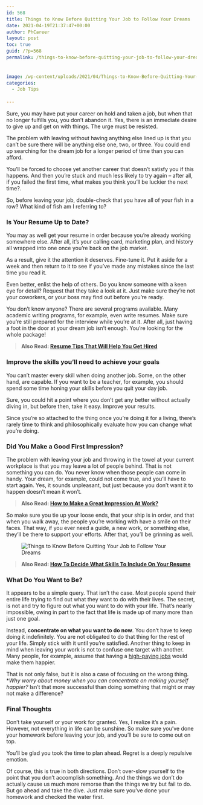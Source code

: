 ```yaml
---
id: 568
title: Things to Know Before Quitting Your Job to Follow Your Dreams
date: 2021-04-19T21:37:47+00:00
author: PhCareer
layout: post
toc: true
guid: /?p=568
permalink: /things-to-know-before-quitting-your-job-to-follow-your-dreams/


image: /wp-content/uploads/2021/04/Things-to-Know-Before-Quitting-Your-Job-to-Follow-Your-Dreams-1.jpg
categories:
  - Job Tips

---
```

Sure, you may have put your career on hold and taken a job, but when that no longer fulfills you, you don&#8217;t abandon it. Yes, there is an immediate desire to give up and get on with things. The urge must be resisted.

The problem with leaving without having anything else lined up is that you can&#8217;t be sure there will be anything else one, two, or three. You could end up searching for the dream job for a longer period of time than you can afford.

You&#8217;ll be forced to choose yet another career that doesn&#8217;t satisfy you if this happens. And then you&#8217;re stuck and much less likely to try again – after all, if you failed the first time, what makes you think you&#8217;ll be luckier the next time?.

So, before leaving your job, double-check that you have all of your fish in a row? What kind of fish am I referring to?

### **Is Your Resume Up to Date?**

You may as well get your resume in order because you&#8217;re already working somewhere else. After all, it&#8217;s your calling card, marketing plan, and history all wrapped into one once you&#8217;re back on the job market.

As a result, give it the attention it deserves. Fine-tune it. Put it aside for a week and then return to it to see if you&#8217;ve made any mistakes since the last time you read it.

Even better, enlist the help of others. Do you know someone with a keen eye for detail? Request that they take a look at it. Just make sure they&#8217;re not your coworkers, or your boss may find out before you&#8217;re ready.

You don&#8217;t know anyone? There are several programs available. Many academic writing programs, for example, even write resumes. Make sure you&#8217;re still prepared for the interview while you&#8217;re at it. After all, just having a foot in the door at your dream job isn&#8217;t enough. You&#8217;re looking for the whole package!

<blockquote class="wp-block-quote">
  <p>
    <strong>Also Read: <a href="/resume-tips-that-will-help-you-get-hired/">Resume Tips That Will Help You Get Hired</a></strong>
  </p>
</blockquote>

### **Improve the skills you&#8217;ll need to achieve your goals**

You can&#8217;t master every skill when doing another job. Some, on the other hand, are capable. If you want to be a teacher, for example, you should spend some time honing your skills before you quit your day job.

Sure, you could hit a point where you don&#8217;t get any better without actually diving in, but before then, take it easy. Improve your results.

Since you&#8217;re so attached to the thing once you&#8217;re doing it for a living, there&#8217;s rarely time to think and philosophically evaluate how you can change what you&#8217;re doing.

### **Did You Make a Good First Impression?**

The problem with leaving your job and throwing in the towel at your current workplace is that you may leave a lot of people behind. That is not something you can do. You never know when those people can come in handy. Your dream, for example, could not come true, and you&#8217;ll have to start again. Yes, it sounds unpleasant, but just because you don&#8217;t want it to happen doesn&#8217;t mean it won&#8217;t.

<blockquote class="wp-block-quote">
  <p>
    <strong>Also Read: <a href="/how-to-make-a-great-impression-at-work/">How to Make a Great Impression At Work?</a></strong>
  </p>
</blockquote>

So make sure you tie up your loose ends, that your ship is in order, and that when you walk away, the people you&#8217;re working with have a smile on their faces. That way, if you ever need a guide, a new work, or something else, they&#8217;ll be there to support your efforts. After that, you&#8217;ll be grinning as well.


<figure class="wp-block-image size-large">

<img loading="lazy" width="1024" height="576" src="/wp-content/uploads/2021/04/Things-to-Know-Before-Quitting-Your-Job-to-Follow-Your-Dreams-1024x576.jpg" alt="Things to Know Before Quitting Your Job to Follow Your Dreams" class="wp-image-569" srcset="/wp-content/uploads/2021/04/Things-to-Know-Before-Quitting-Your-Job-to-Follow-Your-Dreams-1024x576.jpg 1024w, /wp-content/uploads/2021/04/Things-to-Know-Before-Quitting-Your-Job-to-Follow-Your-Dreams-300x169.jpg 300w, /wp-content/uploads/2021/04/Things-to-Know-Before-Quitting-Your-Job-to-Follow-Your-Dreams-768x432.jpg 768w, /wp-content/uploads/2021/04/Things-to-Know-Before-Quitting-Your-Job-to-Follow-Your-Dreams-1536x864.jpg 1536w, /wp-content/uploads/2021/04/Things-to-Know-Before-Quitting-Your-Job-to-Follow-Your-Dreams.jpg 1920w" sizes="(max-width: 1024px) 100vw, 1024px" /> </figure> 

<blockquote class="wp-block-quote">
  <p>
    <strong>Also Read: <a href="/how-to-decide-what-skills-to-include-on-your-resume/">How To Decide What Skills To Include On Your Resume</a></strong>
  </p>
</blockquote>

### **What Do You Want to Be?**

It appears to be a simple query. That isn&#8217;t the case. Most people spend their entire life trying to find out what they want to do with their lives. The secret, is not and try to figure out what you want to do with your life. That&#8217;s nearly impossible, owing in part to the fact that life is made up of many more than just one goal.

Instead, **concentrate on what you want to do now**. You don&#8217;t have to keep doing it indefinitely. You are not obligated to do that thing for the rest of your life. Simply stick with it until you&#8217;re satisfied. Another thing to keep in mind when leaving your work is not to confuse one target with another. Many people, for example, assume that having a [high-paying jobs](/high-paying-jobs-that-make-over-100000-per-year/) would make them happier.

That is not only false, but it is also a case of focusing on the wrong thing. *_Why worry about money when you can concentrate on making yourself happier?_ Isn&#8217;t that more successful than doing something that might or may not make a difference?

### **Final Thoughts**

Don&#8217;t take yourself or your work for granted. Yes, I realize it&#8217;s a pain. However, not everything in life can be sunshine. So make sure you&#8217;ve done your homework before leaving your job, and you&#8217;ll be sure to come out on top.

You&#8217;ll be glad you took the time to plan ahead. Regret is a deeply repulsive emotion.

Of course, this is true in both directions. Don&#8217;t over-slow yourself to the point that you don&#8217;t accomplish something. And the things we don&#8217;t do actually cause us much more remorse than the things we try but fail to do. But go ahead and take the dive. Just make sure you&#8217;ve done your homework and checked the water first.

